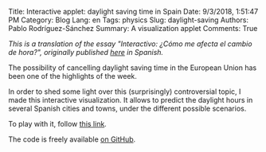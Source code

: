 Title: Interactive applet: daylight saving time in Spain
Date: 9/3/2018, 1:51:47 PM
Category: Blog
Lang: en
Tags: physics
Slug: daylight-saving
Authors: Pablo Rodríguez-Sánchez
Summary: A visualization applet
Comments: True

_This is a translation of the essay "Interactivo: ¿Cómo me afecta el cambio de hora?", originally published [here](https://fuga.naukas.com/2018/09/02/interactivo-como-me-afecta-el-cambio-de-hora/) in Spanish._

The possibility of cancelling daylight saving time in the European Union has been one of the highlights of the week.

In order to shed some light over this (surprisingly) controversial topic, I made this interactive visualization. It allows to predict the daylight hours in several Spanish cities and towns, under the different possible scenarios.

To play with it, follow [this link](https://pabrod.shinyapps.io/cambio-de-hora/).

The code is freely available [on GitHub](https://github.com/PabRod/cambio-de-hora).
